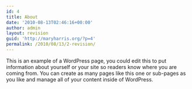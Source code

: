 ```yaml
---
id: 4
title: About
date: '2010-08-13T02:46:16+00:00'
author: admin
layout: revision
guid: 'http://maryharris.org/?p=4'
permalink: /2010/08/13/2-revision/
---
```


This is an example of a WordPress page, you could edit this to put information about yourself or your site so readers know where you are coming from. You can create as many pages like this one or sub-pages as you like and manage all of your content inside of WordPress.